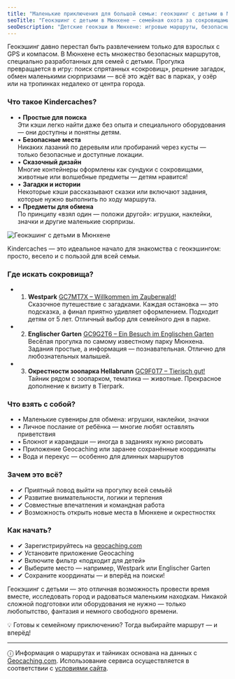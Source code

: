 ```yaml
---
title: "Маленькие приключения для большой семьи: геокэшинг с детьми в Мюнхене"
seoTitle: "Геокэшинг с детьми в Мюнхене – семейная охота за сокровищами"
seoDescription: "Детские геокэши в Мюнхене: игровые маршруты, безопасные тайники и приключения для детей в парках, у воды и в городе."
---
```


<div class="introText">
Геокэшинг давно перестал быть развлечением только для взрослых с GPS и компасом. В Мюнхене есть множество безопасных маршрутов, специально разработанных для семей с детьми. Прогулка превращается в игру: поиск спрятанных «сокровищ», решение загадок, обмен маленькими сюрпризами — всё это ждёт вас в парках, у озёр или на тропинках недалеко от центра города.
</div>

### **Что такое Kindercaches?**

- • **Простые для поиска**  
Эти кэши легко найти даже без опыта и специального оборудования — они доступны и понятны детям.
- • **Безопасные места**  
Никаких лазаний по деревьям или пробираний через кусты — только безопасные и доступные локации.
- • **Сказочный дизайн**  
Многие контейнеры оформлены как сундуки с сокровищами, животные или волшебные предметы — детям нравится!
- • **Загадки и истории**  
Некоторые кэши рассказывают сказки или включают задания, которые нужно выполнить по ходу маршрута.
- • **Предметы для обмена**  
По принципу «взял один — положи другой»: игрушки, наклейки, значки и другие маленькие сюрпризы.

<div class="imageWrapper">
  <img src="/geocaching_images/Geocaching_family.webp" alt="Геокэшинг с детьми в Мюнхене" class="responsiveImage" />
</div>

Kindercaches — это идеальное начало для знакомства с геокэшингом: просто, весело и с пользой для всей семьи.

### **Где искать сокровища?**

- 1. **Westpark** [GC7MT7X – Willkommen im Zauberwald!](https://www.geocaching.com/geocache/GC7MT7X)  
Сказочное путешествие с загадками. Каждая остановка — это подсказка, а финал приятно удивляет оформлением. Подходит детям от 5 лет. Отличный выбор для семейного дня в парке.
- 2. **Englischer Garten** [GC9G2T6 – Ein Besuch im Englischen Garten](https://www.geocaching.com/geocache/GC9G2T6)  
Весёлая прогулка по самому известному парку Мюнхена. Задания простые, а информация — познавательная. Отлично для любознательных малышей.
- 3. **Окрестности зоопарка Hellabrunn** [GC9F0T7 – Tierisch gut!](https://www.geocaching.com/geocache/GC9F0T7)  
Тайник рядом с зоопарком, тематика — животные. Прекрасное дополнение к визиту в Tierpark.

### **Что взять с собой?**

- • Маленькие сувениры для обмена: игрушки, наклейки, значки  
- • Личное послание от ребёнка — многие любят оставлять приветствия  
- • Блокнот и карандаши — иногда в заданиях нужно рисовать  
- • Приложение Geocaching или заранее сохранённые координаты  
- • Вода и перекус — особенно для длинных маршрутов

### **Зачем это всё?**

- ✔ Приятный повод выйти на прогулку всей семьёй  
- ✔ Развитие внимательности, логики и терпения  
- ✔ Совместные впечатления и командная работа  
- ✔ Возможность открыть новые места в Мюнхене и окрестностях

### **Как начать?**

- ✔ Зарегистрируйтесь на [geocaching.com](https://www.geocaching.com/)  
- ✔ Установите приложение Geocaching  
- ✔ Включите фильтр «подходит для детей»  
- ✔ Выберите место — например, Westpark или Englischer Garten  
- ✔ Сохраните координаты — и вперёд на поиски!

Геокэшинг с детьми — это отличная возможность провести время вместе, исследовать город и радоваться маленьким находкам. Никакой сложной подготовки или оборудования не нужно — только любопытство, фантазия и немного свободного времени.

<p class="tips">
💡 Готовы к семейному приключению? Тогда выбирайте маршрут — и вперёд!
</p>

---

<div class="terms">
ⓘ Информация о маршрутах и тайниках основана на данных с <a href="https://www.geocaching.com/" target="_blank">Geocaching.com</a>. Использование сервиса осуществляется в соответствии с <a href="https://www.geocaching.com/account/documents/terms" target="_blank">условиями сайта</a>.
</div>
